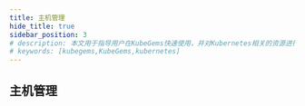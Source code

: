 ```yaml
---
title: 主机管理
hide_title: true
sidebar_position: 3
# description: 本文用于指导用户在KubeGems快速使用，并对Kubernetes相关的资源进行操作
# keywords: [kubegems,KubeGems,kubernetes]
---
```


## 主机管理
